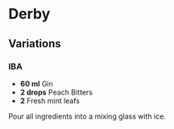 # Derby

## Variations

### IBA

* **60 ml** Gin
* **2 drops** Peach Bitters
* **2** Fresh mint leafs

Pour all ingredients into a mixing glass with ice.
